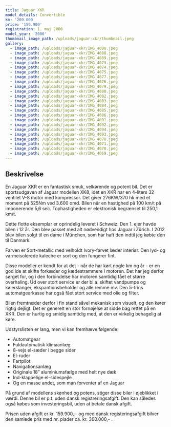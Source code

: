 ```yaml
---
title: Jaguar XKR
model_details: Convertible
km: '209.000'
price: '159.900'
registration: 1. maj 2000
model_year: '2000'
thumbnail_image_path: /uploads/jaguar-xkr/thumbnail.jpeg
gallery:
  - image_path: /uploads/jaguar-xkr/IMG_4090.jpeg
  - image_path: /uploads/jaguar-xkr/IMG_4088.jpeg
  - image_path: /uploads/jaguar-xkr/IMG_4089.jpeg
  - image_path: /uploads/jaguar-xkr/IMG_4073.jpeg
  - image_path: /uploads/jaguar-xkr/IMG_4074.jpeg
  - image_path: /uploads/jaguar-xkr/IMG_4075.jpeg
  - image_path: /uploads/jaguar-xkr/IMG_4077.jpeg
  - image_path: /uploads/jaguar-xkr/IMG_4076.jpeg
  - image_path: /uploads/jaguar-xkr/IMG_4079.jpeg
  - image_path: /uploads/jaguar-xkr/IMG_4080.jpeg
  - image_path: /uploads/jaguar-xkr/IMG_4082.jpeg
  - image_path: /uploads/jaguar-xkr/IMG_4083.jpeg
  - image_path: /uploads/jaguar-xkr/IMG_4084.jpeg
  - image_path: /uploads/jaguar-xkr/IMG_4085.jpeg
  - image_path: /uploads/jaguar-xkr/IMG_4086.jpeg
  - image_path: /uploads/jaguar-xkr/IMG_4091.jpeg
  - image_path: /uploads/jaguar-xkr/IMG_4092.jpeg
  - image_path: /uploads/jaguar-xkr/IMG_4094.jpeg
  - image_path: /uploads/jaguar-xkr/IMG_4093.jpeg
  - image_path: /uploads/jaguar-xkr/IMG_4078.jpeg
  - image_path: /uploads/jaguar-xkr/IMG_4071.jpeg
  - image_path: /uploads/jaguar-xkr/IMG_4070.jpeg
  - image_path: /uploads/jaguar-xkr/IMG_4069.jpeg
---
```


## Beskrivelse

En Jaguar XKR er en fantastisk smuk, velk&oslash;rende og potent bil. Det er sportsudgaven af Jaguar modellen XK8, idet en XKR har en 4-liters 32 ventilet V-8 motor med kompressor. Det giver 276KW/370 hk med et moment p&aring; 525Nm ved 3.600 omd. Bilen n&aring;r en hastighed p&aring; 100 km/t p&aring; imponerende 5,6 sec. Tophastigheden er elektronisk begr&aelig;nset til 250,1 km/t.

Dette flotte eksemplar er oprindelig leveret i Schweiz. Den 1. ejer havde bilen i 12 &aring;r. Den blev passet med alt n&oslash;dvendigt hos Jaguar i Zürich. I 2012 blev bilen solgt til en dame i München, som har haft den indtil jeg k&oslash;bte den til Danmark.

Farven er Sort-metallic med velholdt Ivory-farvet l&aelig;der interi&oslash;r. Den lyd- og varmeisolerede kaleche er sort og den fungerer fint.

Disse modeller er kendt for at det - n&aring;r de har k&oslash;rt nogle km og &aring;r - er en god ide at skifte fork&aelig;der og k&aelig;destrammere i motoren. Det har jeg derfor s&oslash;rget for, og i den forbindelse har motoren samtidig f&aring;et et st&oslash;rre overhaling. Ud over stort service er der bl.a. skiftet vandpumpe og k&oslash;lerslanger, ekspantionsbeholder og alle remme mv. Den 5-trins automatgearkasse har ogs&aring; f&aring;et stort service med olie og filter.

Bilen fremtr&aelig;der derfor i fin stand s&aring;vel mekanisk som visuelt, og den k&oslash;rer rigtig dejligt. Det er generelt en stor forn&oslash;jelse at sidde bag rettet p&aring; en XKR. Den er hurtig og smidig samtidig med, at den er virkelig behagelig at k&oslash;re.

Udstyrslisten er lang, men vi kan fremh&aelig;ve f&oslash;lgende:

* Automatgear
* Fuldautomatisk klimaanl&aelig;g
* 8-vejs el-s&aelig;der i begge sider
* El-ruder
* Fartpilot
* Navigationsanl&aelig;g
* Originale 18” aluminiumsf&aelig;lge med helt nye d&aelig;k
* Ind-klappelige el-sidespejle
* Og en masse andet, som man forventer af en Jaguar

P&aring; grund af modellens sk&oslash;nhed og potens, stiger disse biler i &oslash;jeblikket i v&aelig;rdi. Denne bil er p.t. uden dansk registreringsafgift. Den kan s&aring;ledes ogs&aring; k&oslash;bes som investeringsbil, uden at betale dansk afgift.

Prisen uden afgift er kr. 159.900,-&nbsp; og med dansk registeringsafgift bilver den samlede pris med nr. plader ca. kr. 300.000,- .
